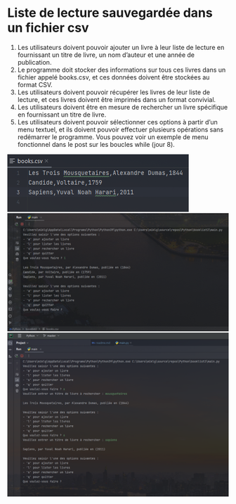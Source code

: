 # **Liste de lecture sauvegardée dans un fichier csv**

1. Les utilisateurs doivent pouvoir ajouter un livre à leur liste de lecture en fournissant un titre de livre, un nom d’auteur et une année de publication.
1. Le programme doit stocker des informations sur tous ces livres dans un fichier appelé books.csv, et ces données doivent être stockées au format CSV.
1. Les utilisateurs doivent pouvoir récupérer les livres de leur liste de lecture, et ces livres doivent être imprimés dans un format convivial.
1. Les utilisateurs doivent être en mesure de rechercher un livre spécifique en fournissant un titre de livre.
1. Les utilisateurs doivent pouvoir sélectionner ces options à partir d’un menu textuel, et ils doivent pouvoir effectuer plusieurs opérations sans redémarrer le programme. Vous pouvez voir un exemple de menu fonctionnel dans le post sur les boucles while (jour 8).

![Fichier CSV](../src/screenshots/booklist2Csv.png)
![Liste](../src/screenshots/booklist2Screenshot.png)
![Recherche](../src/screenshots/booklist2Search.png)